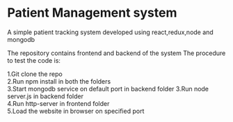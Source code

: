 # Patient Management system
A simple patient tracking system developed using react,redux,node and mongodb 

The repository contains frontend and backend of the system
The procedure to test the code is: 

1.Git clone the repo  
2.Run npm install in both the folders  
3.Start mongodb service on default port in backend folder
3.Run node server.js in backend folder   
4.Run http-server in frontend folder  
5.Load the website in browser on specified port  
